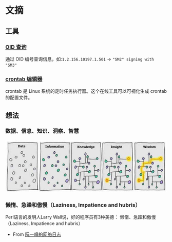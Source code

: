 # 文摘

## 工具

### [OID 查询](http://www.oid-info.com/)
通过 OID 编号查询信息，如:`1.2.156.10197.1.501` -> `"SM2" signing with "SM3"`

### [crontab 编辑器](https://crontab.guru)
crontab 是 Linux 系统的定时任务执行器。这个在线工具可以可视化生成 crontab 的配置文件。

## 想法

### 数据、信息、知识、洞察、智慧
![](./assets/2019-11-08-13-20-46.png)

### 懒惰、急躁和傲慢（Laziness, Impatience and hubris）
Perl语言的发明人Larry Wall说，好的程序员有3种美德： 懒惰、急躁和傲慢（Laziness, Impatience and hubris）
- From [阮一峰的网络日志](http://www.ruanyifeng.com/blog/2006/05/laziness_impatience_and_hubris.html)